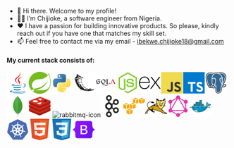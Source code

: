 - 👋 Hi there. Welcome to my profile!
- 👨‍💻 I’m Chijioke, a software engineer from Nigeria.
- ❤️ I have a passion for building innovative products. So please, kindly reach out if you have one that matches my skill set.
- 📫 Feel free to contact me via my email - ibekwe.chijioke18@gmail.com
#### My current stack consists of:
<img src="https://raw.githubusercontent.com/devicons/devicon/master/icons/java/java-original.svg" alt="java-icon" width="50" height="50"><img src="https://raw.githubusercontent.com/devicons/devicon/master/icons/spring/spring-original.svg" alt="spring-icon" width="50" height="50"><img src="https://raw.githubusercontent.com/devicons/devicon/master/icons/python/python-original.svg" alt="python-icon" width="50" height="50"><img src="https://raw.githubusercontent.com/devicons/devicon/master/icons/flask/flask-original.svg" alt="flask-icon" width="50" height="50"><img src="https://raw.githubusercontent.com/devicons/devicon/master/icons/sqlalchemy/sqlalchemy-original.svg" alt="sqlalchemy-icon" width="50" height="50"><img
src="https://raw.githubusercontent.com/devicons/devicon/master/icons/nodejs/nodejs-original.svg" alt="nodejs-icon" width="50" height="50"><img
src="https://raw.githubusercontent.com/devicons/devicon/master/icons/express/express-original.svg" alt="express-icon" width="50" height="50"><img
src="https://raw.githubusercontent.com/devicons/devicon/master/icons/javascript/javascript-original.svg" alt="js-icon" width="50" height="50"><img
src="https://raw.githubusercontent.com/devicons/devicon/master/icons/typescript/typescript-original.svg" alt="typescript-icon" width="50" height="50"><img 
src="https://raw.githubusercontent.com/devicons/devicon/master/icons/postgresql/postgresql-original.svg" alt="postgres-icon" width="50" height="50"><img src="https://raw.githubusercontent.com/devicons/devicon/master/icons/mongodb/mongodb-original.svg" alt="mongodb-icon" width="50" height="50"><img src="https://raw.githubusercontent.com/devicons/devicon/master/icons/redis/redis-original.svg" alt="redis-icon" width="50" height="50">   <img src="https://www.svgrepo.com/show/303576/rabbitmq-logo.svg" alt="rabbitmq-icon" width="45" height="45"><img src="https://raw.githubusercontent.com/devicons/devicon/master/icons/apachekafka/apachekafka-original.svg" alt="kafka-icon" width="50" height="50"><img src="https://raw.githubusercontent.com/devicons/devicon/master/icons/amazonwebservices/amazonwebservices-original.svg" alt="aws-icon" width="50" height="50"><img src="https://raw.githubusercontent.com/devicons/devicon/master/icons/tomcat/tomcat-original.svg" alt="tomcat-icon" width="50" height="50"><img src="https://raw.githubusercontent.com/devicons/devicon/master/icons/graphql/graphql-plain.svg" alt="graphql-icon" width="50" height="50"><img src="https://raw.githubusercontent.com/devicons/devicon/master/icons/docker/docker-original.svg" alt="docker-icon" width="50" height="50"><img src="https://raw.githubusercontent.com/devicons/devicon/master/icons/kubernetes/kubernetes-plain.svg" alt="kubernetes-icon" width="50" height="50"><img src="https://raw.githubusercontent.com/devicons/devicon/master/icons/html5/html5-original.svg" alt="html-icon" width="50" height="50"><img src="https://raw.githubusercontent.com/devicons/devicon/master/icons/css3/css3-original.svg" alt="css-icon" width="50" height="50"><img src="https://raw.githubusercontent.com/devicons/devicon/master/icons/bootstrap/bootstrap-original.svg" alt="bootstrap-icon" width="50" height="50">





<!---
chijioke-ibekwe/chijioke-ibekwe is a ✨ special ✨ repository because its `README.md` (this file) appears on your GitHub profile.
You can click the Preview link to take a look at your changes.
--->
